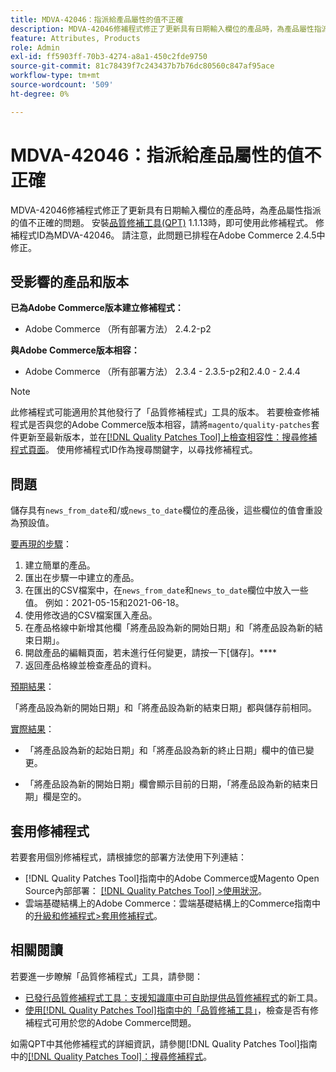 ```yaml
---
title: MDVA-42046：指派給產品屬性的值不正確
description: MDVA-42046修補程式修正了更新具有日期輸入欄位的產品時，為產品屬性指派的值不正確的問題。 安裝[Quality Patches Tool (QPT)](https://experienceleague.adobe.com/en/docs/commerce-knowledge-base/kb/announcements/commerce-announcements/magento-quality-patches-released-new-tool-to-self-serve-quality-patches) 1.1.13後，即可使用此修補程式。 修補程式ID為MDVA-42046。 請注意，此問題已排程在Adobe Commerce 2.4.5中修正。
feature: Attributes, Products
role: Admin
exl-id: ff5903ff-70b3-4274-a8a1-450c2fde9750
source-git-commit: 81c78439f7c243437b7b76dc80560c847af95ace
workflow-type: tm+mt
source-wordcount: '509'
ht-degree: 0%

---
```


# MDVA-42046：指派給產品屬性的值不正確

MDVA-42046修補程式修正了更新具有日期輸入欄位的產品時，為產品屬性指派的值不正確的問題。 安裝[品質修補工具(QPT)](https://experienceleague.adobe.com/en/docs/commerce-knowledge-base/kb/announcements/commerce-announcements/magento-quality-patches-released-new-tool-to-self-serve-quality-patches) 1.1.13時，即可使用此修補程式。 修補程式ID為MDVA-42046。 請注意，此問題已排程在Adobe Commerce 2.4.5中修正。

## 受影響的產品和版本

**已為Adobe Commerce版本建立修補程式：**

* Adobe Commerce （所有部署方法） 2.4.2-p2

**與Adobe Commerce版本相容：**

* Adobe Commerce （所有部署方法） 2.3.4 - 2.3.5-p2和2.4.0 - 2.4.4

>[!NOTE]
>
>此修補程式可能適用於其他發行了「品質修補程式」工具的版本。 若要檢查修補程式是否與您的Adobe Commerce版本相容，請將`magento/quality-patches`套件更新至最新版本，並在[[!DNL Quality Patches Tool]上檢查相容性：搜尋修補程式頁面](https://experienceleague.adobe.com/en/docs/commerce-knowledge-base/kb/announcements/commerce-announcements/magento-quality-patches-released-new-tool-to-self-serve-quality-patches)。 使用修補程式ID作為搜尋關鍵字，以尋找修補程式。

## 問題

儲存具有`news_from_date`和/或`news_to_date`欄位的產品後，這些欄位的值會重設為預設值。

<u>要再現的步驟</u>：

1. 建立簡單的產品。
1. 匯出在步驟一中建立的產品。
1. 在匯出的CSV檔案中，在`news_from_date`和`news_to_date`欄位中放入一些值。 例如：2021-05-15和2021-06-18。
1. 使用修改過的CSV檔案匯入產品。
1. 在產品格線中新增其他欄「將產品設為新的開始日期」和「將產品設為新的結束日期」。
1. 開啟產品的編輯頁面，若未進行任何變更，請按一下[儲存]。****
1. 返回產品格線並檢查產品的資料。

<u>預期結果</u>：

「將產品設為新的開始日期」和「將產品設為新的結束日期」都與儲存前相同。

<u>實際結果</u>：

* 「將產品設為新的起始日期」和「將產品設為新的終止日期」欄中的值已變更。

* 「將產品設為新的開始日期」欄會顯示目前的日期，「將產品設為新的結束日期」欄是空的。

## 套用修補程式

若要套用個別修補程式，請根據您的部署方法使用下列連結：

* [!DNL Quality Patches Tool]指南中的Adobe Commerce或Magento Open Source內部部署： [[!DNL Quality Patches Tool] >使用狀況](/help/tools/quality-patches-tool/usage.md)。
* 雲端基礎結構上的Adobe Commerce：雲端基礎結構上的Commerce指南中的[升級和修補程式>套用修補程式](https://experienceleague.adobe.com/docs/commerce-cloud-service/user-guide/develop/upgrade/apply-patches.html)。

## 相關閱讀

若要進一步瞭解「品質修補程式」工具，請參閱：

* [已發行品質修補程式工具：支援知識庫中可自助提供品質修補程式](https://experienceleague.adobe.com/en/docs/commerce-knowledge-base/kb/announcements/commerce-announcements/magento-quality-patches-released-new-tool-to-self-serve-quality-patches)的新工具。
* [使用[!DNL Quality Patches Tool]指南中的「品質修補工具」](/help/tools/quality-patches-tool/patches-available-in-qpt/check-patch-for-magento-issue-with-magento-quality-patches.md)，檢查是否有修補程式可用於您的Adobe Commerce問題。

如需QPT中其他修補程式的詳細資訊，請參閱[!DNL Quality Patches Tool]指南中的[[!DNL Quality Patches Tool]：搜尋修補程式](https://experienceleague.adobe.com/tools/commerce-quality-patches/index.html)。
